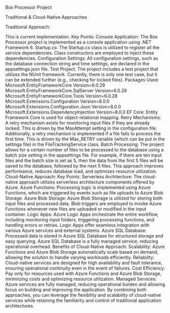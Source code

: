 Box Processor Project

 Traditional & Cloud-Native Approaches
 
Traditional Approach: 

This is current implementation.
Key Points:
Console Application: The Box Processor project is implemented as a console application using .NET Framework 6.
Startup.cs: The Startup.cs class is utilized to register all the service dependencies. Class constructors are employed to inject these dependencies.
Configuration Settings: All configuration settings, such as the database connection string and time settings, are declared in the appsettings.json file.
Test Project: The project includes a test project that utilizes the NUnit framework. Currently, there is only one test case, but it can be extended further (e.g., checking for locked files).
Packages Used:
Microsoft.EntityFrameworkCore Version=6.0.28
Microsoft.EntityFrameworkCore.SqlServer Version=6.0.28
Microsoft.EntityFrameworkCore.Tools Version=6.0.28
Microsoft.Extensions.Configuration Version=8.0.0
Microsoft.Extensions.Configuration.Json Version=8.0.0
Microsoft.Extensions.DependencyInjection Version=8.0.0
EF Core: Entity Framework Core is used for object-relational mapping.
Retry Mechanisms:
A retry mechanism exists for monitoring input files if they are already locked. This is driven by the MaxAttempt setting in the configuration file.
Additionally, a retry mechanism is implemented if a file fails to process the first time. This is driven by the Max_RETRY variable (which can be put in the settings file) in the FileTrackingService class.
Batch Processing:
The project allows for a certain number of files to be processed to the database using a batch size setting in the appsettings file. For example, if there are ten input files and the batch size is set as 5, then the data from the first 5 files will be saved to the database, followed by the next 5 files. This approach improves performance, reduces database load, and optimizes resource utilization.
Cloud-Native Approach:
Key Points:
Serverless Architecture: The cloud-native approach utilizes serverless architecture components offered by Azure.
Azure Functions:
Processing logic is implemented using Azure Functions, which are triggered by events such as file uploads to Azure Blob Storage.
Azure Blob Storage:
Azure Blob Storage is utilized for storing both input files and processed data. Blob triggers are employed to invoke Azure Functions whenever new files are uploaded or modified in the input container.
Logic Apps:
Azure Logic Apps orchestrate the entire workflow, including monitoring input folders, triggering processing functions, and handling errors or retries. Logic Apps offer seamless integration with various Azure services and external systems.
Azure SQL Database:
Processed data is stored in Azure SQL Database for structured storage and easy querying. Azure SQL Database is a fully managed service, reducing operational overhead.
Benefits of Cloud-Native Approach:
Scalability: Azure Functions and Azure Blob Storage automatically scale based on demand, allowing the solution to handle varying workloads efficiently.
Reliability: Cloud-native services are designed for high availability and fault tolerance, ensuring operational continuity even in the event of failures.
Cost Efficiency: Pay only for resources used with Azure Functions and Azure Blob Storage, minimizing costs and optimizing resource utilization.
Managed Services: Azure services are fully managed, reducing operational burden and allowing focus on building and improving the application.
By combining both approaches, you can leverage the flexibility and scalability of cloud-native services while retaining the familiarity and control of traditional application architectures.

